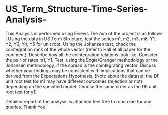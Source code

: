 # US_Term_Structure-Time-Series-Analysis-
This Analysis is performed using Eviews
The Aim of the project is as follows :
Using the data in US Term Structure, test the series m1, m2, m3, m6, Y1, Y2, Y3, Y4, Y5 for unit root.
Using the Johansen test, check the cointegration rank of the whole vector (refer to Hall et all paper
for the comment).
Describe how all the cointegration relations look like. Consider the pair of rates m1, Y1. Test, using
the Engle/Granger methodology or the Johansen methodology, if the spread is the cointegrating
vector. Discuss whether your findings may be consistent with implications that can be derived from
the Expectations Hypothesis.
[Note about the dataset: the DF unit root test for m1 may have different outcomes (rejection or not)
depending on the specified model. Choose the same order as the DF unit root test for y1]

Detailed report of the analysis is attached feel free to reach me for any queries.
Thank You!
